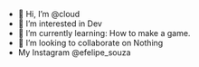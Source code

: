 - 👋 Hi, I’m @cloud
- 👀 I’m interested in Dev
- 🌱 I’m currently learning: How to make a game.
- 💞️ I’m looking to collaborate on Nothing
- My Instagram @efelipe_souza

<!---
cloudlegendary/cloudlegendary is a ✨ special ✨ repository because its `README.md` (this file) appears on your GitHub profile.
You can click the Preview link to take a look at your changes.
--->

